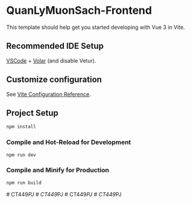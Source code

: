 # QuanLyMuonSach-Frontend

This template should help get you started developing with Vue 3 in Vite.

## Recommended IDE Setup

[VSCode](https://code.visualstudio.com/) + [Volar](https://marketplace.visualstudio.com/items?itemName=Vue.volar) (and disable Vetur).

## Customize configuration

See [Vite Configuration Reference](https://vitejs.dev/config/).

## Project Setup

```sh
npm install
```

### Compile and Hot-Reload for Development

```sh
npm run dev
```

### Compile and Minify for Production

```sh
npm run build
```
#   C T 4 4 9 _ P J  
 #   C T 4 4 9 _ P J  
 #   C T 4 4 9 _ P J  
 #   C T 4 4 9 _ P J  
 